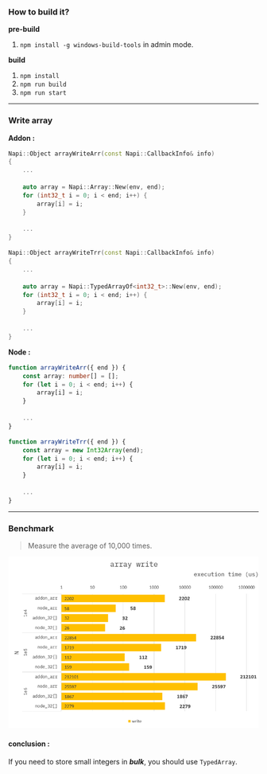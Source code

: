 ### How to build it?

**pre-build**

1. `npm install -g windows-build-tools` in admin mode.

**build**

1. `npm install`
2. `npm run build`
3. `npm run start`

---

### Write array

**Addon :**

```cpp
Napi::Object arrayWriteArr(const Napi::CallbackInfo& info)
{
    ...

    auto array = Napi::Array::New(env, end);
    for (int32_t i = 0; i < end; i++) {
        array[i] = i;
    }

    ...
}
```

```cpp
Napi::Object arrayWriteTrr(const Napi::CallbackInfo& info)
{
    ...

    auto array = Napi::TypedArrayOf<int32_t>::New(env, end);
    for (int32_t i = 0; i < end; i++) {
        array[i] = i;
    }

    ...
}
```

**Node :**

```ts
function arrayWriteArr({ end }) {
    const array: number[] = [];
    for (let i = 0; i < end; i++) {
        array[i] = i;
    }

    ...
}
```

```ts
function arrayWriteTrr({ end }) {
    const array = new Int32Array(end);
    for (let i = 0; i < end; i++) {
        array[i] = i;
    }

    ...
}
```

---

### Benchmark

> Measure the average of 10,000 times.

![](./resource/benchmark.png)

#### conclusion :

If you need to store small integers in **_bulk_**, you should use `TypedArray`.
